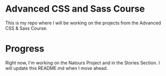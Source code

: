 # Advanced CSS and Sass Course
This is my repo where I will be working on the projects from the Advanced CSS &amp; Sass Course. 


# Progress
Right now, I'm working on the Natours Project and in the Stories Section. I will update this README.md when I move ahead. 

